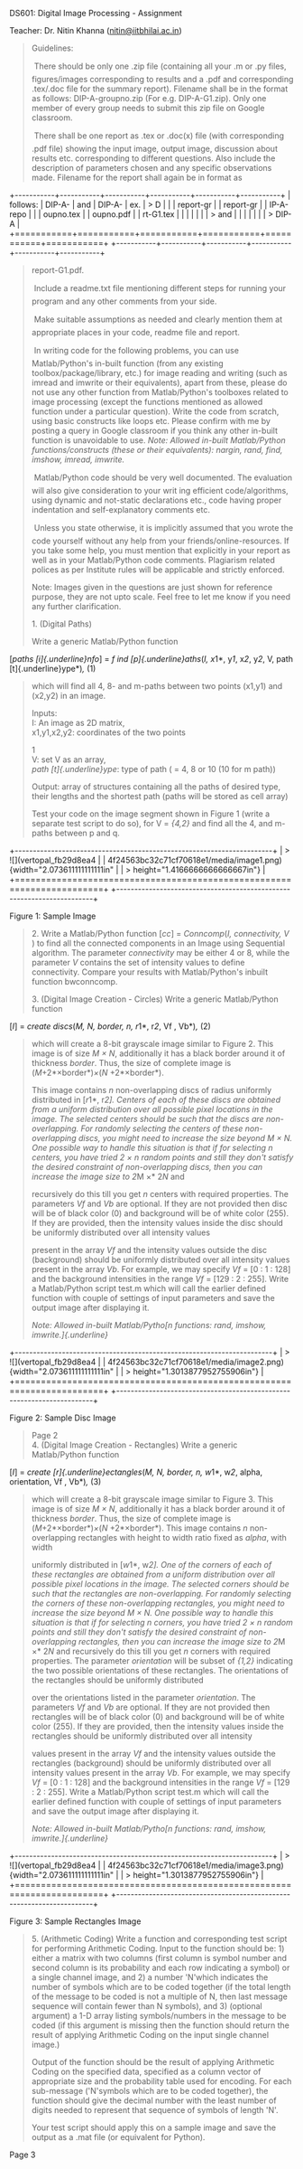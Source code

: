 DS601: Digital Image Processing - Assignment

Teacher: Dr. Nitin Khanna (nitin@iitbhilai.ac.in)

> Guidelines:
>
>  There should be only one .zip file (containing all your .m or .py
> files, figures/images corresponding to results and a .pdf and
> corresponding .tex/.doc file for the summary report). Filename shall
> be in the format as follows: DIP-A-groupno.zip (For e.g.
> DIP-A-G1.zip). Only one member of every group needs to submit this zip
> file on Google classroom.
>
>  There shall be one report as .tex or .doc(x) file (with corresponding
> .pdf file) showing the input image, output image, discussion about
> results etc. corresponding to different questions. Also include the
> description of parameters chosen and any specific observations made.
> Filename for the report shall again be in format as

+-----------+-----------+-----------+-----------+-----------+-----------+
| follows:  | DIP-A-    | and       | DIP-A-    | ex.       | > D       |
|           | report-gr |           | report-gr |           | IP-A-repo |
|           | oupno.tex |           | oupno.pdf |           | rt-G1.tex |
|           |           |           |           |           | > and     |
|           |           |           |           |           | > DIP-A   |
+===========+===========+===========+===========+===========+===========+
+-----------+-----------+-----------+-----------+-----------+-----------+

> report-G1.pdf.
>
>  Include a readme.txt file mentioning different steps for running your
> program and any other comments from your side.
>
>  Make suitable assumptions as needed and clearly mention them at
> appropriate places in your code, readme file and report.
>
>  In writing code for the following problems, you can use
> Matlab/Python's in-built function (from any existing
> toolbox/package/library, etc.) for image reading and writing (such as
> imread and imwrite or their equivalents), apart from these, please do
> not use any other function from Matlab/Python's toolboxes related to
> image processing (except the functions mentioned as allowed function
> under a particular question). Write the code from scratch, using basic
> constructs like loops etc. Please confirm with me by posting a query
> in Google classroom if you think any other in-built function is
> unavoidable to use. *Note: Allowed in-built Matlab/Python
> functions/constructs (these or their equivalents): nargin, rand, find,
> imshow, imread, imwrite.*
>
>  Matlab/Python code should be very well documented. The evaluation
> will also give consideration to your writ ing efficient
> code/algorithms, using dynamic and not-static declarations etc., code
> having proper indentation and self-explanatory comments etc.
>
>  Unless you state otherwise, it is implicitly assumed that you wrote
> the code yourself without any help from your friends/online-resources.
> If you take some help, you must mention that explicitly in your report
> as well as in your Matlab/Python code comments. Plagiarism related
> polices as per Institute rules will be applicable and strictly
> enforced.
>
> Note: Images given in the questions are just shown for reference
> purpose, they are not upto scale. Feel free to let me know if you need
> any further clarification.
>
> 1\. (Digital Paths)
>
> Write a generic Matlab/Python function

\[*paths [i]{.underline}nfo*\] = *f ind [p]{.underline}aths*(*I, x*1*,
y*1*, x*2*, y*2*, V, path [t]{.underline}ype*)*,* (1)

> which will find all 4, 8- and m-paths between two points (x1,y1) and
> (x2,y2) in an image.
>
> Inputs:\
> I: An image as 2D matrix,\
> x1,y1,x2,y2: coordinates of the two points
>
> 1\
> V: set V as an array,\
> *path [t]{.underline}ype*: type of path ( = 4, 8 or 10 (10 for m
> path))
>
> Output: array of structures containing all the paths of desired type,
> their lengths and the shortest path (paths will be stored as cell
> array)
>
> Test your code on the image segment shown in Figure 1 (write a
> separate test script to do so), for V = *{*4,2*}* and find all the 4,
> and m-paths between p and q.

+-----------------------------------------------------------------------+
| > ![](vertopal_fb29d8ea4                                              |
| 4f24563bc32c71cf70618e1/media/image1.png){width="2.073611111111111in" |
| > height="1.4166666666666667in"}                                      |
+=======================================================================+
+-----------------------------------------------------------------------+

Figure 1: Sample Image

> 2\. Write a Matlab/Python function \[*cc*\] = *Conncomp*(*I,
> connectivity, V* ) to find all the connected components in an Image
> using Sequential algorithm. The parameter *connectivity* may be either
> 4 or 8, while the parameter *V* contains the set of intensity values
> to define connectivity. Compare your results with Matlab/Python's
> inbuilt function bwconncomp.
>
> 3\. (Digital Image Creation - Circles) Write a generic Matlab/Python
> function

\[*I*\] = *create discs*(*M, N, border, n, r*1*, r*2*, Vf , Vb*)*,* (2)

> which will create a 8-bit grayscale image similar to Figure 2. This
> image is of size *M × N*, additionally it has a black border around it
> of thickness *border*. Thus, the size of complete image is
> (*M*+2*×border*)*×*(*N* +2*×border*).
>
> This image contains *n* non-overlapping discs of radius uniformly
> distributed in \[*r*1*, r*2\]. Centers of each of these discs are
> obtained from a uniform distribution over all possible pixel locations
> in the image. The selected centers should be such that the discs are
> non-overlapping. For randomly selecting the centers of these
> non-overlapping discs, you might need to increase the size beyond *M ×
> N*. One possible way to handle this situation is that if for selecting
> *n* centers, you have tried 2 *× n* random points and still they don't
> satisfy the desired constraint of non-overlapping discs, then you can
> increase the image size to 2*M ×* 2*N* and
>
> recursively do this till you get *n* centers with required properties.
> The parameters *Vf* and *Vb* are optional. If they are not provided
> then disc will be of black color (0) and background will be of white
> color (255). If they are provided, then the intensity values inside
> the disc should be uniformly distributed over all intensity values
>
> present in the array *Vf* and the intensity values outside the disc
> (background) should be uniformly distributed over all intensity values
> present in the array *Vb*. For example, we may specify *Vf* = \[0 : 1
> : 128\] and the background intensities in the range *Vf* = \[129 : 2 :
> 255\]. Write a Matlab/Python script test.m which will call the earlier
> defined function with couple of settings of input parameters and save
> the output image after displaying it.
>
> *Note: Allowed in-built Matlab/Pytho[n functions: rand, imshow,
> imwrite.]{.underline}*

+-----------------------------------------------------------------------+
| > ![](vertopal_fb29d8ea4                                              |
| 4f24563bc32c71cf70618e1/media/image2.png){width="2.073611111111111in" |
| > height="1.3013877952755906in"}                                      |
+=======================================================================+
+-----------------------------------------------------------------------+

Figure 2: Sample Disc Image

> Page 2\
> 4. (Digital Image Creation - Rectangles) Write a generic Matlab/Python
> function

\[*I*\] = *create [r]{.underline}ectangles*(*M, N, border, n, w*1*,
w*2*, alpha, orientation, Vf , Vb*)*,* (3)

> which will create a 8-bit grayscale image similar to Figure 3. This
> image is of size *M × N*, additionally it has a black border around it
> of thickness *border*. Thus, the size of complete image is
> (*M*+2*×border*)*×*(*N* +2*×border*). This image contains *n*
> non-overlapping rectangles with height to width ratio fixed as
> *alpha*, with width
>
> uniformly distributed in \[*w*1*, w*2\]. One of the corners of each of
> these rectangles are obtained from a uniform distribution over all
> possible pixel locations in the image. The selected corners should be
> such that the rectangles are non-overlapping. For randomly selecting
> the corners of these non-overlapping rectangles, you might need to
> increase the size beyond *M × N*. One possible way to handle this
> situation is that if for selecting *n* corners, you have tried 2 *× n*
> random points and still they don't satisfy the desired constraint of
> non-overlapping rectangles, then you can increase the image size to
> 2*M ×* 2*N* and recursively do this till you get *n* corners with
> required properties. The parameter *orientation* will be subset of
> *{*1,2*}* indicating the two possible orientations of these
> rectangles. The orientations of the rectangles should be uniformly
> distributed
>
> over the orientations listed in the parameter *orientation*. The
> parameters *Vf* and *Vb* are optional. If they are not provided then
> rectangles will be of black color (0) and background will be of white
> color (255). If they are provided, then the intensity values inside
> the rectangles should be uniformly distributed over all intensity
>
> values present in the array *Vf* and the intensity values outside the
> rectangles (background) should be uniformly distributed over all
> intensity values present in the array *Vb*. For example, we may
> specify *Vf* = \[0 : 1 : 128\] and the background intensities in the
> range *Vf* = \[129 : 2 : 255\]. Write a Matlab/Python script test.m
> which will call the earlier defined function with couple of settings
> of input parameters and save the output image after displaying it.
>
> *Note: Allowed in-built Matlab/Pytho[n functions: rand, imshow,
> imwrite.]{.underline}*

+-----------------------------------------------------------------------+
| > ![](vertopal_fb29d8ea4                                              |
| 4f24563bc32c71cf70618e1/media/image3.png){width="2.073611111111111in" |
| > height="1.3013877952755906in"}                                      |
+=======================================================================+
+-----------------------------------------------------------------------+

Figure 3: Sample Rectangles Image

> 5\. (Arithmetic Coding) Write a function and corresponding test script
> for performing Arithmetic Coding. Input to the function should be: 1)
> either a matrix with two columns (first column is symbol number and
> second column is its probability and each row indicating a symbol) or
> a single channel image, and 2) a number 'N'which indicates the number
> of symbols which are to be coded together (if the total length of the
> message to be coded is not a multiple of N, then last message sequence
> will contain fewer than N symbols), and 3) (optional argument) a 1-D
> array listing symbols/numbers in the message to be coded (if this
> argument is missing then the function should return the result of
> applying Arithmetic Coding on the input single channel image.)
>
> Output of the function should be the result of applying Arithmetic
> Coding on the specified data, specified as a column vector of
> appropriate size and the probability table used for encoding. For each
> sub-message ('N'symbols which are to be coded together), the function
> should give the decimal number with the least number of digits needed
> to represent that sequence of symbols of length 'N'.
>
> Your test script should apply this on a sample image and save the
> output as a .mat file (or equivalent for Python).

Page 3

